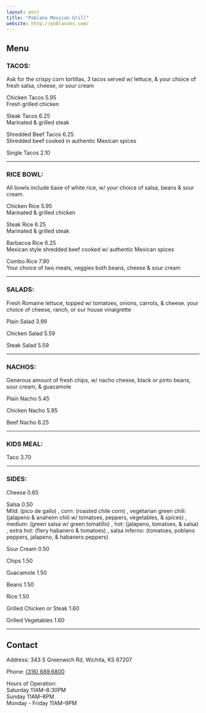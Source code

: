```yaml
---
layout: post
title: "Poblano Mexican Grill"
website: http://poblanoks.com/
---
```

## Menu

### TACOS:

Ask for the crispy corn tortillas, 3 tacos served w/ lettuce, & your choice of fresh salsa, cheese, or
sour cream

Chicken Tacos 5.95  
Fresh grilled chicken

Steak Tacos 6.25  
Marinated & grilled steak

Shredded Beef Tacos 6.25  
Shredded beef cooked in authentic Mexican spices

Single Tacos 2.10

<hr>

### RICE BOWL:

All bowls include base of white rice, w/ your choice of salsa, beans & sour cream.

Chicken Rice 5.95  
Marinated & grilled chicken

Steak Rice 6.25  
Marinated & grilled steak

Barbacoa Rice 6.25  
Mexican style shredded beef cooked w/ authentic Mexican spices

Combo Rice 7.90  
Your choice of two meats, veggies both beans, cheese & sour cream

<hr>

### SALADS:

Fresh Romaine lettuce, topped w/ tomatoes, onions, carrots, & cheese. your choice of cheese,
ranch, or our house vinaigrette

Plain Salad 3.99

Chicken Salad 5.59

Steak Salad 5.59

<hr>

### NACHOS:

Generous amount of fresh chips, w/ nacho cheese, black or pinto beans, sour cream, &
guacamole

Plain Nacho 5.45

Chicken Nacho 5.95

Beef Nacho 6.25

<hr>

### KIDS MEAL:

Taco 3.70

<hr>

### SIDES:

Cheese 0.65

Salsa 0.50  
Mild: (pico de gallo) , corn: (roasted chile corn) , vegetarian green chili: (jalapeno & anaheim chili
w/ tomatoes, peppers, vegetables, & spices) , medium: (green salsa w/ green tomatillo) , hot:
(jalapeno, tomatoes, & salsa) , extra hot: (fiery habanero & tomatoes) , salsa inferno: (tomatoes,
poblano peppers, jalapeno, & habanero peppers)

Sour Cream 0.50

Chips 1.50

Guacamole 1.50

Beans 1.50

Rice 1.50

Grilled Chicken or Steak 1.60

Grilled Vegetables 1.60

<hr>

## Contact

Address: 343 S Greenwich Rd, Wichita, KS 67207

Phone: [(316) 689­.6800](tel:3166896800)

Hours of Operation:  
Saturday 11AM–8:30PM  
Sunday 11AM–8PM  
Monday - Friday 11AM–9PM